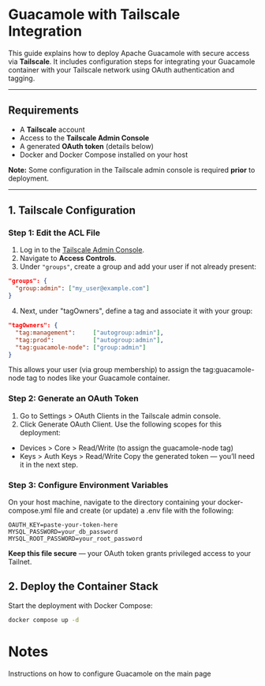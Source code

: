 # Guacamole with Tailscale Integration

This guide explains how to deploy Apache Guacamole with secure access via **Tailscale**. It includes configuration steps for integrating your Guacamole container with your Tailscale network using OAuth authentication and tagging.

---

## Requirements

- A **Tailscale** account
- Access to the **Tailscale Admin Console**
- A generated **OAuth token** (details below)
- Docker and Docker Compose installed on your host

**Note:** Some configuration in the Tailscale admin console is required **prior** to deployment.

---

## 1. Tailscale Configuration

### Step 1: Edit the ACL File

1. Log in to the [Tailscale Admin Console](https://login.tailscale.com/).
2. Navigate to **Access Controls**.
3. Under `"groups"`, create a group and add your user if not already present:
```json
"groups": {
  "group:admin": ["my_user@example.com"]
}
```
4. Next, under "tagOwners", define a tag and associate it with your group:
```json
"tagOwners": {
  "tag:management":     ["autogroup:admin"],
  "tag:prod":           ["autogroup:admin"],
  "tag:guacamole-node": ["group:admin"]
}
```
This allows your user (via group membership) to assign the tag:guacamole-node tag to nodes like your Guacamole container.

### Step 2: Generate an OAuth Token
1. Go to Settings > OAuth Clients in the Tailscale admin console.
2. Click Generate OAuth Client.
Use the following scopes for this deployment:
- Devices > Core > Read/Write (to assign the guacamole-node tag)
- Keys > Auth Keys > Read/Write
    Copy the generated token — you’ll need it in the next step.


### Step 3: Configure Environment Variables
On your host machine, navigate to the directory containing your docker-compose.yml file and create (or update) a .env file with the following:
```env
OAUTH_KEY=paste-your-token-here
MYSQL_PASSWORD=your_db_password
MYSQL_ROOT_PASSWORD=your_root_password
```
**Keep this file secure** — your OAuth token grants privileged access to your Tailnet.


## 2. Deploy the Container Stack
Start the deployment with Docker Compose:
```bash
docker compose up -d
```

# Notes
Instructions on how to configure Guacamole on the main page


